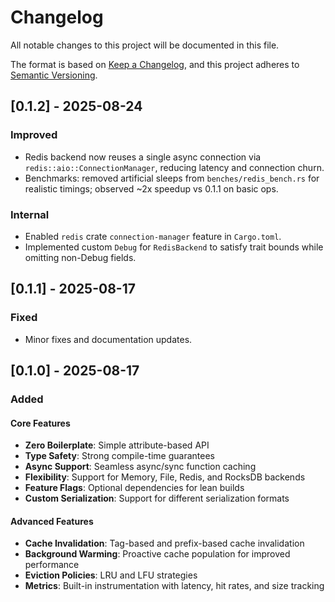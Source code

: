 # Changelog

All notable changes to this project will be documented in this file.

The format is based on [Keep a Changelog](https://keepachangelog.com/en/1.0.0/),
and this project adheres to [Semantic Versioning](https://semver.org/spec/v2.0.0.html).

## [0.1.2] - 2025-08-24

### Improved

- Redis backend now reuses a single async connection via `redis::aio::ConnectionManager`, reducing latency and connection churn.
- Benchmarks: removed artificial sleeps from `benches/redis_bench.rs` for realistic timings; observed ~2x speedup vs 0.1.1 on basic ops.

### Internal

- Enabled `redis` crate `connection-manager` feature in `Cargo.toml`.
- Implemented custom `Debug` for `RedisBackend` to satisfy trait bounds while omitting non-Debug fields.

## [0.1.1] - 2025-08-17

### Fixed

- Minor fixes and documentation updates.

## [0.1.0] - 2025-08-17

### Added

#### Core Features

- **Zero Boilerplate**: Simple attribute-based API
- **Type Safety**: Strong compile-time guarantees
- **Async Support**: Seamless async/sync function caching
- **Flexibility**: Support for Memory, File, Redis, and RocksDB backends
- **Feature Flags**: Optional dependencies for lean builds
- **Custom Serialization**: Support for different serialization formats

#### Advanced Features

- **Cache Invalidation**: Tag-based and prefix-based cache invalidation
- **Background Warming**: Proactive cache population for improved performance
- **Eviction Policies**: LRU and LFU strategies
- **Metrics**: Built-in instrumentation with latency, hit rates, and size tracking
